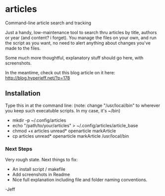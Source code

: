 # articles
Command-line article search and tracking

Just a handy, low-maintenance tool to search thru articles by title, authors or year (and content? i forget). You manage the files on your own, and run the script as you want, no need to alert anything about changes you've made to the files.

Some much more thoughtful, explanatory stuff should go here, with screenshots.

In the meantime, check out this blog article on it here: http://blog.hyperjeff.net/?p=178

## Installation

Type this in at the command line: (note: change "/usr/local/bin" to wherever you keep such execatuble scripts. In my case, it's ~/bin)
* mkdir -p ~/.config/articles
* echo "/path/to/your/articles" > ~/.config/articles/article_base
* chmod +x articles unread* openarticle markArticle
* cp articles unread* openarticle markArticle /usr/local/bin


### Next Steps

Very rough state. Next things to fix:
* An install script / makefile
* Add screenshots in Readme
* Nice full explanation including file and folder naming conventions.

-Jeff
